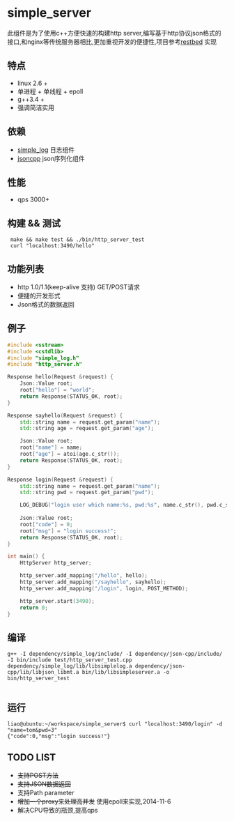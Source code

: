 simple_server
=============
此组件是为了使用c++方便快速的构建http server,编写基于http协议json格式的接口,和nginx等传统服务器相比,更加重视开发的便捷性,项目参考[restbed](https://bitbucket.org/Corvusoft/restbed/overview) 实现
## 特点
* linux 2.6 +
* 单进程 + 单线程 + epoll
* g++3.4 +
* 强调简洁实用

## 依赖
 * [simple_log](https://github.com/hongliuliao/simple_log) 日志组件
 * [jsoncpp](https://github.com/open-source-parsers/jsoncpp) json序列化组件

## 性能
 * qps 3000+ 

## 构建 && 测试
```
 make && make test && ./bin/http_server_test 
 curl "localhost:3490/hello"
```

## 功能列表
  * http 1.0/1.1(keep-alive 支持) GET/POST请求
  * 便捷的开发形式
  * Json格式的数据返回

## 例子
```c++
#include <sstream>
#include <cstdlib>
#include "simple_log.h"
#include "http_server.h"

Response hello(Request &request) {
	Json::Value root;
	root["hello"] = "world";
	return Response(STATUS_OK, root);
}

Response sayhello(Request &request) {
	std::string name = request.get_param("name");
	std::string age = request.get_param("age");

	Json::Value root;
	root["name"] = name;
	root["age"] = atoi(age.c_str());
	return Response(STATUS_OK, root);
}

Response login(Request &request) {
	std::string name = request.get_param("name");
	std::string pwd = request.get_param("pwd");

	LOG_DEBUG("login user which name:%s, pwd:%s", name.c_str(), pwd.c_str());
	
	Json::Value root;
	root["code"] = 0;
	root["msg"] = "login success!";
	return Response(STATUS_OK, root);
}

int main() {
	HttpServer http_server;

	http_server.add_mapping("/hello", hello);
	http_server.add_mapping("/sayhello", sayhello);
	http_server.add_mapping("/login", login, POST_METHOD);

	http_server.start(3490);
	return 0;
}


```

## 编译
```
g++ -I dependency/simple_log/include/ -I dependency/json-cpp/include/ -I bin/include test/http_server_test.cpp dependency/simple_log/lib/libsimplelog.a dependency/json-cpp/lib/libjson_libmt.a bin/lib/libsimpleserver.a -o bin/http_server_test
	
```

## 运行
```
liao@ubuntu:~/workspace/simple_server$ curl "localhost:3490/login" -d "name=tom&pwd=3"
{"code":0,"msg":"login success!"}

```

## TODO LIST
  * ~~支持POST方法~~
  * ~~支持JSON数据返回~~
  * 支持Path parameter
  * ~~增加一个proxy来处理高并发~~ 使用epoll来实现,2014-11-6
  * 解决CPU导致的瓶颈,提高qps

